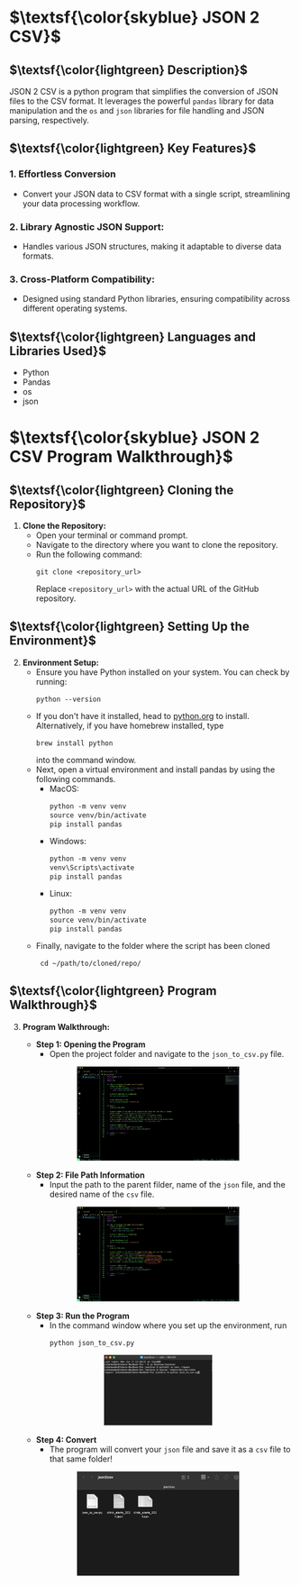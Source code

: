  # $\textsf{\color{skyblue} JSON 2 CSV}$

## $\textsf{\color{lightgreen} Description}$
JSON 2 CSV is a python program that simplifies the conversion of JSON files to the CSV format. It leverages the powerful `pandas` library for data manipulation and the `os` and `json` libraries for file handling and JSON parsing, respectively.

## $\textsf{\color{lightgreen} Key Features}$

### 1. Effortless Conversion
- Convert your JSON data to CSV format with a single script, streamlining your data processing workflow.

### 2. Library Agnostic JSON Support:
- Handles various JSON structures, making it adaptable to diverse data formats.

### 3. Cross-Platform Compatibility:
- Designed using standard Python libraries, ensuring compatibility across different operating systems.
  
## $\textsf{\color{lightgreen} Languages and Libraries Used}$
- Python
- Pandas
- os
- json

# $\textsf{\color{skyblue} JSON 2 CSV Program Walkthrough}$

## $\textsf{\color{lightgreen} Cloning the Repository}$

1. **Clone the Repository:**
   - Open your terminal or command prompt.
   - Navigate to the directory where you want to clone the repository.
   - Run the following command:
     ```
     git clone <repository_url>
     ```
     Replace `<repository_url>` with the actual URL of the GitHub repository.

## $\textsf{\color{lightgreen} Setting Up the Environment}$

2. **Environment Setup:**
   - Ensure you have Python installed on your system. You can check by running:
     ```
     python --version
     ```
   - If you don't have it installed, head to [python.org](python.org) to install. Alternatively, if you have homebrew installed, type
     ```
     brew install python
     ```
     into the command window.
   - Next, open a virtual environment and install pandas by using the following commands.
     <br/>
       - MacOS:
         ```
         python -m venv venv
         source venv/bin/activate
         pip install pandas
         ```
       - Windows:
         ```
         python -m venv venv
         venv\Scripts\activate
         pip install pandas  
         ```
       - Linux:
         ```
         python -m venv venv
         source venv/bin/activate
         pip install pandas
         ```
   - Finally, navigate to the folder where the script has been cloned
     ```
      cd ~/path/to/cloned/repo/
     ```

## $\textsf{\color{lightgreen} Program Walkthrough}$

3. **Program Walkthrough:**
   - **Step 1: Opening the Program**
     - Open the project folder and navigate to the `json_to_csv.py` file.
    <p align="center">
   <img src="ReadMe%20Images/step1.png" height="60%" width="60%" alt="Opening the Program"/>
   </p>

   - **Step 2: File Path Information**
     - Input the path to the parent filder, name of the `json` file, and the desired name of the `csv` file.
   <p align="center">
   <img src="ReadMe%20Images/step2.png" height="60%" width="60%" alt="Filling in File Path Information"/>
   </p>

   - **Step 3: Run the Program**
     - In the command window where you set up the environment, run
       ```
       python json_to_csv.py
       ```
   <p align="center">
   <img src="ReadMe%20Images/step3.png" height="40%" width="40%" display="inline-block" alt="Running the program"/>
   </p>

   - **Step 4: Convert**
     - The program will convert your `json` file and save it as a `csv` file to that same folder!
   <p align="center">
   <img src="ReadMe%20Images/step4.png" height="60%" width="60%" alt="Convert JSON to CSV"/>
   </p>



